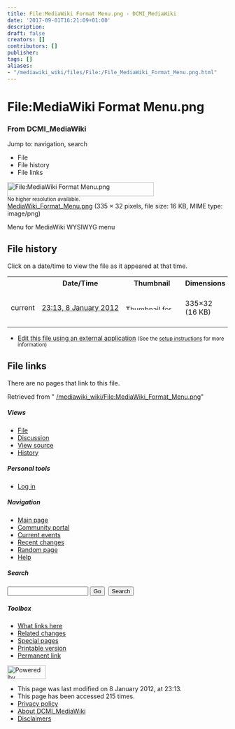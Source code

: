 ```yaml
---
title: File:MediaWiki Format Menu.png - DCMI_MediaWiki
date: '2017-09-01T16:21:09+01:00'
description: 
draft: false
creators: []
contributors: []
publisher: 
tags: []
aliases:
- "/mediawiki_wiki/files/File:/File_MediaWiki_Format_Menu.png.html"
---
```


<a id="top"></a>
# File:MediaWiki Format Menu.png

### From DCMI\_MediaWiki

Jump to: navigation, search
<!-- start content -->
- File
- File history
- File links

 [<img alt="File:MediaWiki Format Menu.png" src="/images/2/2f/MediaWiki_Format_Menu.png" width="335" height="32">](/mediawiki_wiki/files/MediaWiki_Format_Menu.png)  
<small>No higher resolution available.</small>  
 [MediaWiki\_Format\_Menu.png](/images/2/2f/MediaWiki_Format_Menu.png)‎ (335 × 32 pixels, file size: 16 KB, MIME type: image/png)

Menu for MediaWiki WYSIWYG menu

<!-- 
NewPP limit report
Preprocessor node count: 1/1000000
Post-expand include size: 0/2097152 bytes
Template argument size: 0/2097152 bytes
Expensive parser function count: 0/100
-->
## File history

Click on a date/time to view the file as it appeared at that time.

<table class="wikitable filehistory">
  <tr>
    <td></td>
    <th>Date/Time</th>
    <th>Thumbnail</th>
    <th>Dimensions</th>
    <th>User</th>
    <th>Comment</th>
  </tr>
  <tr>
    <td>current</td>
    <td class="filehistory-selected" style="white-space: nowrap;"><a href="/mediawiki_wiki/files/MediaWiki_Format_Menu.png">23:13, 8 January 2012</a></td>
    <td><a href="/images/2/2f/MediaWiki_Format_Menu.png"><img alt="Thumbnail for version as of 23:13, 8 January 2012" src="/images/2/2f/MediaWiki_Format_Menu.png" width="120" height="11"></a></td>
    <td>335×32 <span style="white-space: nowrap;">(16 KB)</span>
    </td>
    <td>
      <a href="/index.php?title=User:StuartSutton&amp;action=edit&amp;redlink=1" class="new mw-userlink" title="User:StuartSutton (page does not exist)">StuartSutton</a> <span style="white-space: nowrap;"> <span class="mw-usertoollinks">(<a href="/index.php?title=User_talk:StuartSutton&amp;action=edit&amp;redlink=1" class="new" title="User talk:StuartSutton (page does not exist)">Talk</a> | <a href="/index.php/Special:Contributions/StuartSutton" title="Special:Contributions/StuartSutton">contribs</a>)</span></span>
    </td>
    <td> <span class="comment">(Menu for MediaWiki WYSIWYG menu)</span>
    </td>
  </tr>
</table>

  

- [Edit this file using an external application](/index.php?title=File:MediaWiki_Format_Menu.png&action=edit&externaledit=true&mode=file "File:MediaWiki Format Menu.png") <small>(See the <a href="http://www.mediawiki.org/wiki/Manual:External_editors" class="external text" rel="nofollow">setup instructions</a> for more information)</small>

## File links

There are no pages that link to this file.

Retrieved from " [/mediawiki_wiki/File:MediaWiki\_Format\_Menu.png](/mediawiki_wiki/files/File:/File:MediaWiki_Format_Menu.png.html)"

<!-- end content -->

##### Views

- [File](/mediawiki_wiki/files/File:/File:MediaWiki_Format_Menu.png.html "View the file page [c]")
- [Discussion](/index.php?title=File_talk:MediaWiki_Format_Menu.png&action=edit&redlink=1 "Discussion about the content page [t]")
- [View source](/index.php?title=File:MediaWiki_Format_Menu.png&action=edit "This page is protected.
You can view its source [e]")
- [History](/index.php?title=File:MediaWiki_Format_Menu.png&action=history "Past revisions of this page [h]")

##### Personal tools

- [Log in](/index.php?title=Special:UserLogin&returnto=File:MediaWiki_Format_Menu.png "You are encouraged to log in; however, it is not mandatory [o]")

<script type="text/javascript"> if (window.isMSIE55) fixalpha(); </script>

##### Navigation

- [Main page](/index.php/Main_Page "Visit the main page [z]")
- [Community portal](/index.php/DCMI_MediaWiki:Community_portal "About the project, what you can do, where to find things")
- [Current events](/index.php/DCMI_MediaWiki:Current_events "Find background information on current events")
- [Recent changes](/index.php/Special:RecentChanges "The list of recent changes in the wiki [r]")
- [Random page](/index.php/Special:Random "Load a random page [x]")
- [Help](/index.php/Help:Contents "The place to find out")

##### <label for="searchInput">Search</label>

<form action="/index.php" id="searchform">
				<input type="hidden" name="title" value="Special:Search">
				<input id="searchInput" title="Search DCMI_MediaWiki" accesskey="f" type="search" name="search">
				<input type="submit" name="go" class="searchButton" id="searchGoButton" value="Go" title="Go to a page with this exact name if exists"> 
				<input type="submit" name="fulltext" class="searchButton" id="mw-searchButton" value="Search" title="Search the pages for this text">
			</form>

##### Toolbox

- [What links here](/index.php/Special:WhatLinksHere/File:MediaWiki_Format_Menu.png "List of all wiki pages that link here [j]")
- [Related changes](/index.php/Special:RecentChangesLinked/File:MediaWiki_Format_Menu.png "Recent changes in pages linked from this page [k]")
- [Special pages](/index.php/Special:SpecialPages "List of all special pages [q]")
- [Printable version](/index.php?title=File:MediaWiki_Format_Menu.png&printable=yes "Printable version of this page [p]")
- [Permanent link](/index.php?title=File:MediaWiki_Format_Menu.png&oldid=2159 "Permanent link to this revision of the page")

<!-- end of the left (by default at least) column -->

 [<img src="/skins/common/images/poweredby_mediawiki_88x31.png" height="31" width="88" alt="Powered by MediaWiki">](http://www.mediawiki.org/)

- This page was last modified on 8 January 2012, at 23:13.
- This page has been accessed 215 times.
- [Privacy policy](/index.php/DCMI_MediaWiki:Privacy_policy "DCMI MediaWiki:Privacy policy")
- [About DCMI\_MediaWiki](/index.php/DCMI_MediaWiki:About "DCMI MediaWiki:About")
- [Disclaimers](/index.php/DCMI_MediaWiki:General_disclaimer "DCMI MediaWiki:General disclaimer")

<script>if (window.runOnloadHook) runOnloadHook();</script><!-- Served in 0.466 secs. -->
